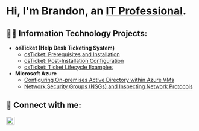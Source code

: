 <h1>Hi, I'm Brandon, an <a href="https://www.linkedin.com/in/joshmadakor/">IT Professional</a>. </h1>

<h2>👨‍💻 Information Technology Projects:</h2>

- <b>osTicket (Help Desk Ticketing System) </b>
  - [osTicket: Prerequisites and Installation](https://github.com/TheMrBroderick/osticket-prereqs)
  - [osTicket: Post-Installation Configuration](https://github.com/TheMrBroderick/post-install-config)
  - [osTicket: Ticket Lifecycle Examples](https://github.com/TheMrBroderick/ticket-lifecycle)
- <b>Microsoft Azure</b>
  - [Configuring On-premises Active Directory within Azure VMs](https://github.com/TheMrBroderick/congifure-ad)
  - [Network Security Groups (NSGs) and Inspecting Network Protocols](https://github.com/TheMrBroderick/azure-network-protocols)

<h2> 🤳 Connect with me:</h2>

[<img align="left" alt="Brandon | LinkedIn" width="22px" src="https://cdn.jsdelivr.net/npm/simple-icons@v3/icons/linkedin.svg" />][linkedin]

[linkedin]: https://linkedin.com/in/joshmadakor
